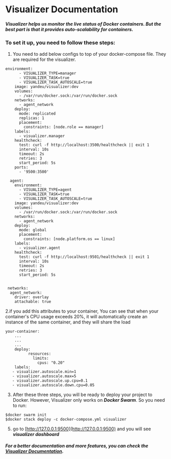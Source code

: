# Visualizer Documentation

##### Visualizer helps us monitor the live status of Docker containers. But the best part is that it provides auto-scalability for containers.
### To set it up, you need to follow these steps:

1. You need to add below configs to top of your docker-compose file. They are required for the visualizer.
```
environment:
      - VISUALIZER_TYPE=manager
      - VISUALIZER_TASK=true
      - VISUALIZER_TASK_AUTOSCALE=true
    image: yandeu/visualizer:dev
    volumes:
      - /var/run/docker.sock:/var/run/docker.sock
    networks:
      - agent_network
    deploy:
      mode: replicated
      replicas: 1
      placement:
        constraints: [node.role == manager]
    labels:
      - visualizer.manager
    healthcheck:
      test: curl -f http://localhost:3500/healthcheck || exit 1
      interval: 10s
      timeout: 2s
      retries: 3
      start_period: 5s
    ports:
      - '9500:3500'

  agent:
    environment:
      - VISUALIZER_TYPE=agent
      - VISUALIZER_TASK=true
      - VISUALIZER_TASK_AUTOSCALE=true
    image: yandeu/visualizer:dev
    volumes:
      - /var/run/docker.sock:/var/run/docker.sock
    networks:
      - agent_network
    deploy:
      mode: global
      placement:
        constraints: [node.platform.os == linux]
    labels:
      - visualizer.agent
    healthcheck:
      test: curl -f http://localhost:9501/healthcheck || exit 1
      interval: 10s
      timeout: 2s
      retries: 3
      start_period: 5s


 networks:
  agent_network:
    driver: overlay
    attachable: true
```
2.if you add this attributes to your container,
	You can see that when your container's CPU usage exceeds 20%, it will automatically create an instance of the same container, and they will share the load
```
your-container:
	...
	...
	...
    deploy:
      	  resources:
            limits:
              cpus: "0.20"
	labels:
   - visualizer.autoscale.min=1
   - visualizer.autoscale.max=5
   - visualizer.autoscale.up.cpu=0.1
   - visualizer.autoscale.down.cpu=0.05
 ```
 
 3. After these three steps, you will be ready to deploy your project to Docker. 
  However, Visualizer only works on ***Docker Swarm***.
So you need to run:
```
$docker swarm init
$docker stack deploy -c docker-compose.yml visualizer
```
5. go to [http://127.0.0.1:9500](http://127.0.0.1:9500) and you will see ***visualizer dashboard***

##### For a better documentation and more features, you can check the [Visualizer Documentation](https://hub.docker.com/r/yandeu/visualizer).
